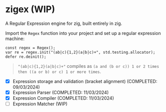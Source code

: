 # zigex (WIP)

A Regular Expression engine for zig, built entirely in zig.

Import the `Regex` function into your project and set up a regular expression machine:

```zig
const regex = Regex();
var re = regex.init("(ab|c){1,2}(a|b|c)+", std.testing.allocator);
defer re.deinit();
```
> `"(ab|c){1,2}(a|b|c)+"` compiles as `(a and (b or c)) 1 or 2 times then ((a or b) or c) 1 or more times`.

- [X] Expression storage and validation (bracket alignment) (COMPLETED: 09/03/2024)
- [X] Expression Parser (COMPLETED: 11/03/2024)
- [X] Expression Compiler (COMPLETED: 11/03/2024)
- [ ] Expression Matcher (WIP)